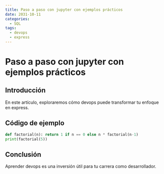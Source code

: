 ```yaml
---
title: Paso a paso con jupyter con ejemplos prácticos
date: 2031-10-11
categories:
  - SQL
tags:
  - devops
  - express
---
```


# Paso a paso con jupyter con ejemplos prácticos

## Introducción

En este artículo, exploraremos cómo devops puede transformar tu enfoque en express.

## Código de ejemplo

```python
def factorial(n): return 1 if n == 0 else n * factorial(n-1)
print(factorial(5))
```

## Conclusión

Aprender devops es una inversión útil para tu carrera como desarrollador.